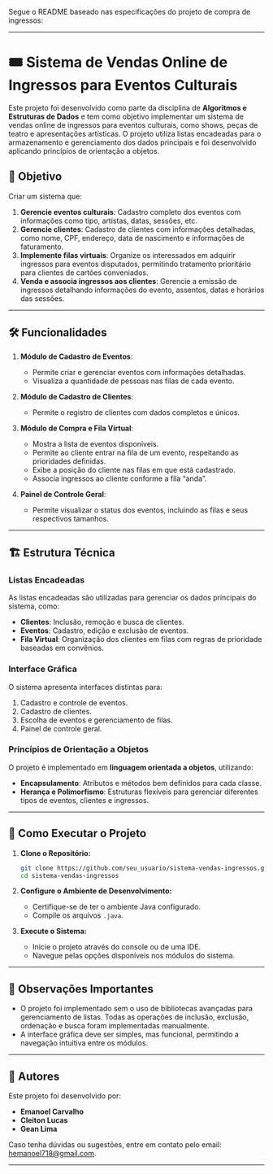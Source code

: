 Segue o README baseado nas especificações do projeto de compra de ingressos:

---

# 🎟 Sistema de Vendas Online de Ingressos para Eventos Culturais

Este projeto foi desenvolvido como parte da disciplina de **Algoritmos e Estruturas de Dados** e tem como objetivo implementar um sistema de vendas online de ingressos para eventos culturais, como shows, peças de teatro e apresentações artísticas. O projeto utiliza listas encadeadas para o armazenamento e gerenciamento dos dados principais e foi desenvolvido aplicando princípios de orientação a objetos.

## 🎯 Objetivo

Criar um sistema que:
1. **Gerencie eventos culturais**: Cadastro completo dos eventos com informações como tipo, artistas, datas, sessões, etc.
2. **Gerencie clientes**: Cadastro de clientes com informações detalhadas, como nome, CPF, endereço, data de nascimento e informações de faturamento.
3. **Implemente filas virtuais**: Organize os interessados em adquirir ingressos para eventos disputados, permitindo tratamento prioritário para clientes de cartões conveniados.
4. **Venda e associa ingressos aos clientes**: Gerencie a emissão de ingressos detalhando informações do evento, assentos, datas e horários das sessões.

---

## 🛠️ Funcionalidades

1. **Módulo de Cadastro de Eventos**:
   - Permite criar e gerenciar eventos com informações detalhadas.
   - Visualiza a quantidade de pessoas nas filas de cada evento.

2. **Módulo de Cadastro de Clientes**:
   - Permite o registro de clientes com dados completos e únicos.

3. **Módulo de Compra e Fila Virtual**:
   - Mostra a lista de eventos disponíveis.
   - Permite ao cliente entrar na fila de um evento, respeitando as prioridades definidas.
   - Exibe a posição do cliente nas filas em que está cadastrado.
   - Associa ingressos ao cliente conforme a fila “anda”.

4. **Painel de Controle Geral**:
   - Permite visualizar o status dos eventos, incluindo as filas e seus respectivos tamanhos.

---

## 🏗️ Estrutura Técnica

### Listas Encadeadas
As listas encadeadas são utilizadas para gerenciar os dados principais do sistema, como:
- **Clientes**: Inclusão, remoção e busca de clientes.
- **Eventos**: Cadastro, edição e exclusão de eventos.
- **Fila Virtual**: Organização dos clientes em filas com regras de prioridade baseadas em convênios.

### Interface Gráfica
O sistema apresenta interfaces distintas para:
1. Cadastro e controle de eventos.
2. Cadastro de clientes.
3. Escolha de eventos e gerenciamento de filas.
4. Painel de controle geral.

### Princípios de Orientação a Objetos
O projeto é implementado em **linguagem orientada a objetos**, utilizando:
- **Encapsulamento**: Atributos e métodos bem definidos para cada classe.
- **Herança e Polimorfismo**: Estruturas flexíveis para gerenciar diferentes tipos de eventos, clientes e ingressos.

---

## 🚀 Como Executar o Projeto

1. **Clone o Repositório:**
   ```bash
   git clone https://github.com/seu_usuario/sistema-vendas-ingressos.git
   cd sistema-vendas-ingressos
   ```

2. **Configure o Ambiente de Desenvolvimento:**
   - Certifique-se de ter o ambiente Java configurado.
   - Compile os arquivos `.java`.

3. **Execute o Sistema:**
   - Inicie o projeto através do console ou de uma IDE.
   - Navegue pelas opções disponíveis nos módulos do sistema.

---

## 📜 Observações Importantes

- O projeto foi implementado sem o uso de bibliotecas avançadas para gerenciamento de listas. Todas as operações de inclusão, exclusão, ordenação e busca foram implementadas manualmente.
- A interface gráfica deve ser simples, mas funcional, permitindo a navegação intuitiva entre os módulos.

---

## 👥 Autores

Este projeto foi desenvolvido por:
- **Emanoel Carvalho**  
- **Cleiton Lucas**  
- **Gean Lima**

Caso tenha dúvidas ou sugestões, entre em contato pelo email: [hemanoel718@gmail.com](mailto:hemanoel718@gmail.com).

--- 